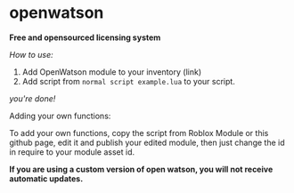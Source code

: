 # openwatson
**Free and opensourced licensing system**


*How to use:*

1. Add OpenWatson module to your inventory (link)
2. Add script from ```normal script example.lua``` to your script.

*you're done!*

Adding your own functions:

To add your own functions, copy the script from Roblox Module or this github page, edit it and publish your edited module, then just change the id in require to your module asset id. 

**If you are using a custom version of open watson, you will not receive automatic updates.**
